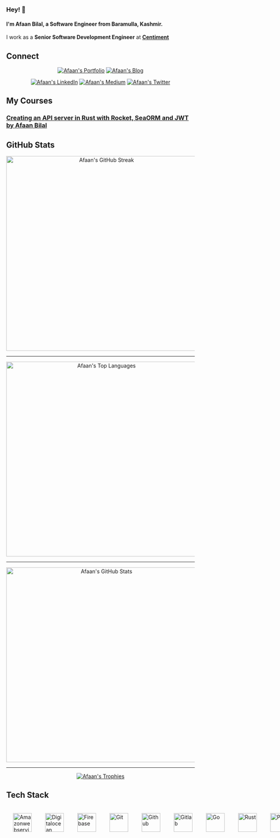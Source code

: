 ### Hey! 👋

#### I'm **Afaan Bilal**, a Software Engineer from Baramulla, Kashmir.

I work as a **Senior Software Development Engineer** at **[Centiment](https://www.centiment.co)**

Connect
-------

<div align="center">
    
[![Afaan's Portfolio](https://img.shields.io/badge/Portfolio-afaan.dev-purple?&style=for-the-badge)](https://afaan.dev)
[![Afaan's Blog](https://img.shields.io/badge/Blog-amx.gg-black?&style=for-the-badge)](https://amx.gg)

[![Afaan's LinkedIn](https://img.shields.io/badge/linkedin-%230077B5.svg?&style=for-the-badge&logo=linkedin&logoColor=white)](https://www.linkedin.com/in/afaanbilal)
[![Afaan's Medium](https://img.shields.io/badge/medium-%23dedede.svg?&style=for-the-badge&logo=medium&logoColor=black)](https://afaan.medium.com)
[![Afaan's Twitter](https://img.shields.io/badge/twitter-%231DA1F2.svg?&style=for-the-badge&logo=twitter&logoColor=white)](https://www.twitter.com/AfaanBilal)
    
</div>

My Courses
-------------

### [Creating an API server in Rust with Rocket, SeaORM and JWT by Afaan Bilal](https://www.udemy.com/course/rest-api-server-rust-rocket-seaorm-jwt/?referralCode=0A41F1674B329B330B9F)

GitHub Stats
------------

<div align="center"><img src="http://github-readme-streak-stats.herokuapp.com?user=AfaanBilal&theme=radical" alt="Afaan's GitHub Streak" style="width: 520px" /></div>

---

<div align="center"><img src="https://github-readme-stats-git-masterrstaa-rickstaa.vercel.app/api/top-langs/?username=AfaanBilal&theme=radical&layout=compact&langs_count=20" alt="Afaan's Top Languages" style="width: 520px" /></div>

---

<div align="center"><img src="https://github-readme-stats-git-masterrstaa-rickstaa.vercel.app/api?username=AfaanBilal&show_icons=true&theme=radical&include_all_commits=true&count_private=true" alt="Afaan's GitHub Stats" style="width: 520px" /></div>

---

<div align="center">

[![Afaan's Trophies](https://github-profile-trophy.vercel.app/?username=AfaanBilal&rank=-B,-C&column=-1&theme=radical&no-bg=true&margin-w=15&margin-h=15)](https://afaan.dev)

</div>

Tech Stack
----------
<p style="display: flex; width: 100%">
    <img src="https://icongr.am/devicon/amazonwebservices-original.svg?size=96&color=currentColor" alt="Amazonwebservices" title="Amazonwebservices" width="50px" style="margin: 18px;">
    <img src="https://cdn.jsdelivr.net/gh/devicons/devicon/icons/digitalocean/digitalocean-original.svg" alt="Digitalocean" title="Digitalocean" width="50px" style="margin: 18px;">
    <img src="https://cdn.jsdelivr.net/gh/devicons/devicon/icons/firebase/firebase-plain.svg" alt="Firebase" title="Firebase" width="50px" style="margin: 18px;">
    <img src="https://icongr.am/devicon/git-original.svg?size=96&color=currentColor" alt="Git" title="Git" width="50px" style="margin: 18px;">
    <img src="https://icongr.am/devicon/github-original.svg?size=96&color=currentColor" alt="Github" title="Github" width="50px" style="margin: 18px;">
    <img src="https://icongr.am/devicon/gitlab-original.svg?size=96&color=currentColor" alt="Gitlab" title="Gitlab" width="50px" style="margin: 18px;">
    <img src="https://icongr.am/devicon/go-original.svg?size=96&color=currentColor" alt="Go" title="Go" width="50px" style="margin: 18px;">
    <img src="https://cdn.jsdelivr.net/gh/devicons/devicon/icons/rust/rust-plain.svg" alt="Rust" title="Rust" width="50px" style="margin: 18px;">
    <img src="https://cdn.jsdelivr.net/gh/devicons/devicon/icons/php/php-plain.svg" alt="PHP" title="PHP" width="50px" style="margin: 18px;">
    <img src="https://cdn.jsdelivr.net/gh/devicons/devicon/icons/composer/composer-original.svg" alt="Composer" title="Composer" width="50px" style="margin: 18px;">
    <img src="https://icongr.am/devicon/laravel-plain.svg?size=96&color=ff2d20" alt="Laravel" title="Laravel" width="50px" style="margin: 18px;">
    <img src="https://icongr.am/devicon/codeigniter-plain.svg?size=96&color=dd4814" alt="Codeigniter" title="Codeigniter" width="50px" style="margin: 18px;">
    <img src="https://cdn.jsdelivr.net/gh/devicons/devicon/icons/wordpress/wordpress-plain.svg" alt="Wordpress" title="Wordpress" width="50px" style="margin: 18px;">
    <img src="https://icongr.am/devicon/mysql-original-wordmark.svg?size=96&color=currentColor" alt="Mysql" title="Mysql" width="50px" style="margin: 18px;">
    <img src="https://icongr.am/devicon/redis-original.svg?size=96&color=currentColor" alt="Redis" title="Redis" width="50px" style="margin: 18px;">
    <img src="https://cdn.jsdelivr.net/gh/devicons/devicon/icons/linux/linux-original.svg" alt="Linux" title="Linux" width="50px" style="margin: 18px;">
    <img src="https://icongr.am/devicon/ubuntu-plain.svg?size=96&color=e95420" alt="Ubuntu" title="Ubuntu" width="50px" style="margin: 18px;">
    <img src="https://icongr.am/devicon/windows8-original.svg?size=96&color=currentColor" alt="Windows8" title="Windows8" width="50px" style="margin: 18px;">
    <img src="https://icongr.am/devicon/apple-original.svg?size=96&color=currentColor" alt="Apple" title="Apple" width="50px" style="margin: 18px;">
    <img src="https://icongr.am/devicon/android-original.svg?size=96&color=currentColor" alt="Android" title="Android" width="50px" style="margin: 18px;">
    <img src="https://icongr.am/devicon/docker-original.svg?size=96&color=currentColor" alt="Docker" title="Docker" width="50px" style="margin: 18px;">
    <img src="https://afaan.dev/assets/traefik-icon.svg" alt="Traefik" title="Traefik" width="50px" style="margin: 18px;">
    <img src="https://afaan.dev/assets/cloudflare.svg" alt="Cloudflare" title="Cloudflare" width="50px" style="margin: 18px;">
    <img src="https://icongr.am/devicon/html5-original.svg?size=96&color=currentColor" alt="Html5" title="Html5" width="50px" style="margin: 18px;">
    <img src="https://icongr.am/devicon/css3-original.svg?size=96&color=currentColor" alt="Css3" title="Css3" width="50px" style="margin: 18px;">
    <img src="https://cdn.jsdelivr.net/gh/devicons/devicon/icons/sass/sass-original.svg" alt="SASS" title="SASS" width="50px" style="margin: 18px;">
    <img src="https://icongr.am/devicon/bootstrap-plain.svg?size=96&color=7952b3" alt="Bootstrap" title="Bootstrap" width="50px" style="margin: 18px;">
    <img src="https://cdn.jsdelivr.net/gh/devicons/devicon/icons/tailwindcss/tailwindcss-plain.svg" alt="Tailwind" title="Tailwind" width="50px" style="margin: 18px;">
    <img src="https://icongr.am/devicon/javascript-original.svg?size=96&color=currentColor" alt="Javascript" title="Javascript" width="50px" style="margin: 18px;">
    <img src="https://icongr.am/devicon/typescript-original.svg?size=96&color=currentColor" alt="Typescript" title="Typescript" width="50px" style="margin: 18px;">
    <img src="https://icongr.am/devicon/nodejs-original.svg?size=96&color=currentColor" alt="NodeJS" title="NodeJS" width="50px" style="margin: 18px;">
    <img src="https://icongr.am/devicon/express-original-wordmark.svg?size=96&color=green" alt="Express" title="Express" width="50px" style="margin: 18px;">
    <img src="https://icongr.am/devicon/sequelize-original.svg?size=96&color=currentColor" alt="Sequelize" title="Sequelize" width="50px" style="margin: 18px;">
    <img src="https://www.solidjs.com/assets/logo-123b04bc.svg" alt="SolidJS" title="SolidJS" width="50px" style="margin: 18px;">
    <img src="https://icongr.am/devicon/vuejs-original.svg?size=96&color=currentColor" alt="VueJS" title="VueJS" width="50px" style="margin: 18px;">
    <img src="https://icongr.am/devicon/react-original.svg?size=96&color=currentColor" alt="React" title="React" width="50px" style="margin: 18px;">
    <img src="https://afaan.dev/assets/react-native.svg" alt="React Native" title="React Native" width="50px" style="margin: 18px;">
    <img src="https://afaan.dev/assets/expo.svg" alt="Expo" title="Expo" width="50px" style="margin: 18px;">
    <img src="https://afaan.dev/assets/zapier.svg" alt="Zapier" title="Zapier" width="50px" style="margin: 18px;">
    <img src="https://icongr.am/devicon/jquery-original.svg?size=96&color=currentColor" alt="Jquery" title="Jquery" width="50px" style="margin: 18px;">
    <img src="https://icongr.am/devicon/python-original.svg?size=96&color=currentColor" alt="Python" title="Python" width="50px" style="margin: 18px;">
    <img src="https://icongr.am/devicon/c-original.svg?size=96&color=currentColor" alt="C" title="C" width="50px" style="margin: 18px;">
    <img src="https://icongr.am/devicon/cplusplus-original.svg?size=96&color=currentColor" alt="Cplusplus" title="Cplusplus" width="50px" style="margin: 18px;">
    <img src="https://icongr.am/devicon/csharp-original.svg?size=96&color=currentColor" alt="Csharp" title="Csharp" width="50px" style="margin: 18px;">
    <img src="https://icongr.am/devicon/java-original.svg?size=96&color=currentColor" alt="Java" title="Java" width="50px" style="margin: 18px;">
    <img src="https://cdn.jsdelivr.net/gh/devicons/devicon/icons/dot-net/dot-net-plain-wordmark.svg" alt="DotNet" title="DotNet" width="50px" style="margin: 18px;">
    <img src="https://icongr.am/devicon/apache-original.svg?size=96&color=currentColor" alt="Apache" title="Apache" width="50px" style="margin: 18px;">
    <img src="https://icongr.am/devicon/ssh-original-wordmark.svg?size=96&color=currentColor" alt="Ssh" title="Ssh" width="50px" style="margin: 18px;">
    <img src="https://cdn.jsdelivr.net/gh/devicons/devicon/icons/bash/bash-original.svg" alt="Bash" title="Bash" width="50px" style="margin: 18px;">
    <img src="https://cdn.jsdelivr.net/gh/devicons/devicon/icons/vscode/vscode-original.svg" alt="Vscode" title="Vscode" width="50px" style="margin: 18px;">
    <img src="https://icongr.am/devicon/visualstudio-plain.svg?size=96&color=currentColor" alt="Visualstudio" title="Visualstudio" width="50px" style="margin: 18px;">
    <img src="https://afaan.dev/assets/postman.svg" alt="Postman" title="Postman" width="50px" style="margin: 18px;">
    <img src="https://www.devart.com/images/products/logos/dbforge-mysql-studio.svg" alt="DbForge Studio" title="DbForge Studio" width="50px" style="margin: 18px;">
    <img src="https://icongr.am/devicon/trello-plain.svg?size=96&color=026aa7" alt="Trello" title="Trello" width="50px" style="margin: 18px;">
    <img src="https://cdn.jsdelivr.net/gh/devicons/devicon/icons/figma/figma-original.svg" alt="Figma" title="Figma" width="50px" style="margin: 18px;">
    <img src="https://cdn.jsdelivr.net/gh/devicons/devicon/icons/slack/slack-original.svg" alt="Slack" title="Slack" width="50px" style="margin: 18px;">
</p>
